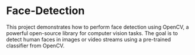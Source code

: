 # Face-Detection


This project demonstrates how to perform face detection using OpenCV, a powerful open-source library for computer vision tasks. The goal is to detect human faces in images or video streams using a pre-trained classifier from OpenCV.
